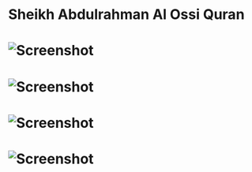 # Sheikh Abdulrahman Al Ossi Quran
# ![Screenshot](../master/myFolder/1.png)
# ![Screenshot](../master/images/2.png)
# ![Screenshot](../master/images/3.png)
# ![Screenshot](../master/images/4.png)
